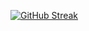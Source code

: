 <a href="https://git.io/streak-stats"><img src="https://github-readme-streak-stats.herokuapp.com?user=kshithij-code&theme=merko&hide_border=true&border_radius=8.3&date_format=j%20M%5B%20Y%5D&card_width=845&card_height=250" alt="GitHub Streak" /></a>
